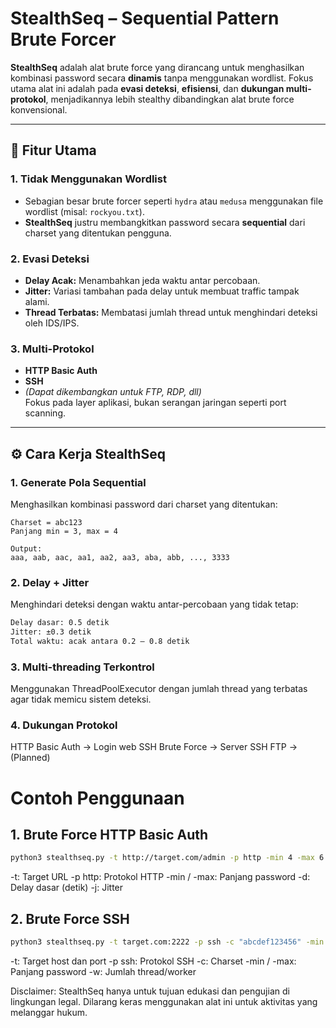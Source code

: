 # StealthSeq – Sequential Pattern Brute Forcer

**StealthSeq** adalah alat brute force yang dirancang untuk menghasilkan kombinasi password secara **dinamis** tanpa menggunakan wordlist. Fokus utama alat ini adalah pada **evasi deteksi**, **efisiensi**, dan **dukungan multi-protokol**, menjadikannya lebih stealthy dibandingkan alat brute force konvensional.

---

## 🔑 Fitur Utama

### 1. Tidak Menggunakan Wordlist
- Sebagian besar brute forcer seperti `hydra` atau `medusa` menggunakan file wordlist (misal: `rockyou.txt`).
- **StealthSeq** justru membangkitkan password secara **sequential** dari charset yang ditentukan pengguna.

### 2. Evasi Deteksi
- **Delay Acak:** Menambahkan jeda waktu antar percobaan.
- **Jitter:** Variasi tambahan pada delay untuk membuat traffic tampak alami.
- **Thread Terbatas:** Membatasi jumlah thread untuk menghindari deteksi oleh IDS/IPS.

### 3. Multi-Protokol
- **HTTP Basic Auth**
- **SSH**
- *(Dapat dikembangkan untuk FTP, RDP, dll)*  
Fokus pada layer aplikasi, bukan serangan jaringan seperti port scanning.

---

## ⚙️ Cara Kerja StealthSeq

### 1. Generate Pola Sequential
Menghasilkan kombinasi password dari charset yang ditentukan:

```text
Charset = abc123
Panjang min = 3, max = 4

Output:
aaa, aab, aac, aa1, aa2, aa3, aba, abb, ..., 3333
```

### 2. Delay + Jitter
Menghindari deteksi dengan waktu antar-percobaan yang tidak tetap:

```bash
Delay dasar: 0.5 detik
Jitter: ±0.3 detik
Total waktu: acak antara 0.2 – 0.8 detik
```
### 3. Multi-threading Terkontrol
Menggunakan ThreadPoolExecutor dengan jumlah thread yang terbatas agar tidak memicu sistem deteksi.

### 4. Dukungan Protokol
HTTP Basic Auth → Login web
SSH Brute Force → Server SSH
FTP → (Planned)

# Contoh Penggunaan
## 1.  Brute Force HTTP Basic Auth
```bash
python3 stealthseq.py -t http://target.com/admin -p http -min 4 -max 6 -d 1.0 -j 0.5
```
-t: Target URL
-p http: Protokol HTTP
-min / -max: Panjang password
-d: Delay dasar (detik)
-j: Jitter

## 2. Brute Force SSH
```bash
python3 stealthseq.py -t target.com:2222 -p ssh -c "abcdef123456" -min 5 -max 5 -w 2
```
-t: Target host dan port
-p ssh: Protokol SSH
-c: Charset
-min / -max: Panjang password
-w: Jumlah thread/worker

Disclaimer:
StealthSeq hanya untuk tujuan edukasi dan pengujian di lingkungan legal. Dilarang keras menggunakan alat ini untuk aktivitas yang melanggar hukum.

